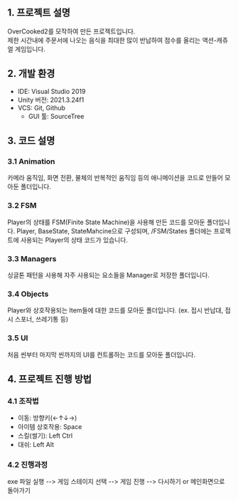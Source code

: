 ## 1. 프로젝트 설명
OverCooked2를 모작하여 만든 프로젝트입니다.   
제한 시간내에 주문서에 나오는 음식을 최대한 많이 반납하여 점수를 올리는 액션-캐쥬얼 게임입니다.   

## 2. 개발 환경
- IDE: Visual Studio 2019   
- Unity 버전: 2021.3.24f1   
- VCS: Git, Github   
  - GUI 툴: SourceTree   

## 3. 코드 설명   
### 3.1 Animation
카메라 움직임, 화면 전환, 물체의 반복적인 움직임 등의 애니메이션을 코드로 만들어 모아둔 폴더입니다.   
### 3.2 FSM
Player의 상태를 FSM(Finite State Machine)을 사용해 만든 코드를 모아둔 폴더입니다.
Player, BaseState, StateMahcine으로 구성되며, /FSM/States 폴더에는 프로젝트에 사용되는 Player의 상태 코드가 있습니다.
### 3.3 Managers
싱글톤 패턴을 사용해 자주 사용되는 요소들을 Manager로 저장한 폴더입니다.
### 3.4 Objects
Player와 상호작용되는 Item들에 대한 코드를 모아둔 폴더입니다. (ex. 접시 반납대, 접시 스포너, 쓰레기통 등)   
### 3.5 UI
처음 씬부터 마지막 씬까지의 UI를 컨트롤하는 코드를 모아둔 폴더입니다.   

## 4. 프로젝트 진행 방법
### 4.1 조작법
- 이동: 방향키(←↑↓→)   
- 아이템 상호작용: Space   
- 스킬(썰기): Left Ctrl   
- 대쉬: Left Alt   

### 4.2 진행과정
exe 파일 실행 --> 게임 스테이지 선택 --> 게임 진행 --> 다시하기 or 메인화면으로 돌아가기   
